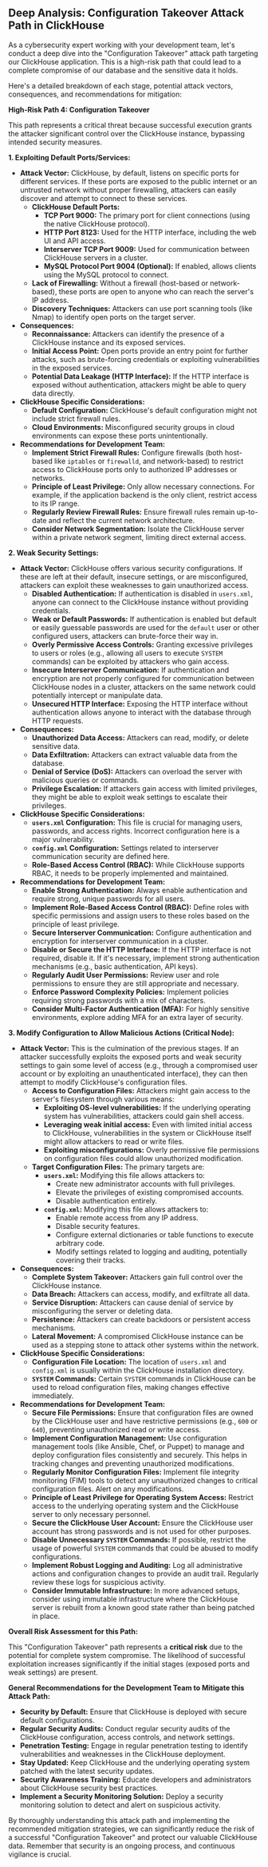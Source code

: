 ## Deep Analysis: Configuration Takeover Attack Path in ClickHouse

As a cybersecurity expert working with your development team, let's conduct a deep dive into the "Configuration Takeover" attack path targeting our ClickHouse application. This is a high-risk path that could lead to a complete compromise of our database and the sensitive data it holds.

Here's a detailed breakdown of each stage, potential attack vectors, consequences, and recommendations for mitigation:

**High-Risk Path 4: Configuration Takeover**

This path represents a critical threat because successful execution grants the attacker significant control over the ClickHouse instance, bypassing intended security measures.

**1. Exploiting Default Ports/Services:**

* **Attack Vector:** ClickHouse, by default, listens on specific ports for different services. If these ports are exposed to the public internet or an untrusted network without proper firewalling, attackers can easily discover and attempt to connect to these services.
    * **ClickHouse Default Ports:**
        * **TCP Port 9000:**  The primary port for client connections (using the native ClickHouse protocol).
        * **HTTP Port 8123:** Used for the HTTP interface, including the web UI and API access.
        * **Interserver TCP Port 9009:** Used for communication between ClickHouse servers in a cluster.
        * **MySQL Protocol Port 9004 (Optional):** If enabled, allows clients using the MySQL protocol to connect.
    * **Lack of Firewalling:** Without a firewall (host-based or network-based), these ports are open to anyone who can reach the server's IP address.
    * **Discovery Techniques:** Attackers can use port scanning tools (like Nmap) to identify open ports on the target server.
* **Consequences:**
    * **Reconnaissance:** Attackers can identify the presence of a ClickHouse instance and its exposed services.
    * **Initial Access Point:**  Open ports provide an entry point for further attacks, such as brute-forcing credentials or exploiting vulnerabilities in the exposed services.
    * **Potential Data Leakage (HTTP Interface):** If the HTTP interface is exposed without authentication, attackers might be able to query data directly.
* **ClickHouse Specific Considerations:**
    * **Default Configuration:** ClickHouse's default configuration might not include strict firewall rules.
    * **Cloud Environments:** Misconfigured security groups in cloud environments can expose these ports unintentionally.
* **Recommendations for Development Team:**
    * **Implement Strict Firewall Rules:** Configure firewalls (both host-based like `iptables` or `firewalld`, and network-based) to restrict access to ClickHouse ports only to authorized IP addresses or networks.
    * **Principle of Least Privilege:** Only allow necessary connections. For example, if the application backend is the only client, restrict access to its IP range.
    * **Regularly Review Firewall Rules:** Ensure firewall rules remain up-to-date and reflect the current network architecture.
    * **Consider Network Segmentation:** Isolate the ClickHouse server within a private network segment, limiting direct external access.

**2. Weak Security Settings:**

* **Attack Vector:** ClickHouse offers various security configurations. If these are left at their default, insecure settings, or are misconfigured, attackers can exploit these weaknesses to gain unauthorized access.
    * **Disabled Authentication:** If authentication is disabled in `users.xml`, anyone can connect to the ClickHouse instance without providing credentials.
    * **Weak or Default Passwords:**  If authentication is enabled but default or easily guessable passwords are used for the `default` user or other configured users, attackers can brute-force their way in.
    * **Overly Permissive Access Controls:**  Granting excessive privileges to users or roles (e.g., allowing all users to execute `SYSTEM` commands) can be exploited by attackers who gain access.
    * **Insecure Interserver Communication:**  If authentication and encryption are not properly configured for communication between ClickHouse nodes in a cluster, attackers on the same network could potentially intercept or manipulate data.
    * **Unsecured HTTP Interface:**  Exposing the HTTP interface without authentication allows anyone to interact with the database through HTTP requests.
* **Consequences:**
    * **Unauthorized Data Access:** Attackers can read, modify, or delete sensitive data.
    * **Data Exfiltration:**  Attackers can extract valuable data from the database.
    * **Denial of Service (DoS):** Attackers can overload the server with malicious queries or commands.
    * **Privilege Escalation:** If attackers gain access with limited privileges, they might be able to exploit weak settings to escalate their privileges.
* **ClickHouse Specific Considerations:**
    * **`users.xml` Configuration:** This file is crucial for managing users, passwords, and access rights. Incorrect configuration here is a major vulnerability.
    * **`config.xml` Configuration:**  Settings related to interserver communication security are defined here.
    * **Role-Based Access Control (RBAC):** While ClickHouse supports RBAC, it needs to be properly implemented and maintained.
* **Recommendations for Development Team:**
    * **Enable Strong Authentication:**  Always enable authentication and require strong, unique passwords for all users.
    * **Implement Role-Based Access Control (RBAC):** Define roles with specific permissions and assign users to these roles based on the principle of least privilege.
    * **Secure Interserver Communication:** Configure authentication and encryption for interserver communication in a cluster.
    * **Disable or Secure the HTTP Interface:** If the HTTP interface is not required, disable it. If it's necessary, implement strong authentication mechanisms (e.g., basic authentication, API keys).
    * **Regularly Audit User Permissions:** Review user and role permissions to ensure they are still appropriate and necessary.
    * **Enforce Password Complexity Policies:** Implement policies requiring strong passwords with a mix of characters.
    * **Consider Multi-Factor Authentication (MFA):** For highly sensitive environments, explore adding MFA for an extra layer of security.

**3. Modify Configuration to Allow Malicious Actions (Critical Node):**

* **Attack Vector:** This is the culmination of the previous stages. If an attacker successfully exploits the exposed ports and weak security settings to gain some level of access (e.g., through a compromised user account or by exploiting an unauthenticated interface), they can then attempt to modify ClickHouse's configuration files.
    * **Access to Configuration Files:** Attackers might gain access to the server's filesystem through various means:
        * **Exploiting OS-level vulnerabilities:**  If the underlying operating system has vulnerabilities, attackers could gain shell access.
        * **Leveraging weak initial access:**  Even with limited initial access to ClickHouse, vulnerabilities in the system or ClickHouse itself might allow attackers to read or write files.
        * **Exploiting misconfigurations:**  Overly permissive file permissions on configuration files could allow unauthorized modification.
    * **Target Configuration Files:** The primary targets are:
        * **`users.xml`:** Modifying this file allows attackers to:
            * Create new administrator accounts with full privileges.
            * Elevate the privileges of existing compromised accounts.
            * Disable authentication entirely.
        * **`config.xml`:** Modifying this file allows attackers to:
            * Enable remote access from any IP address.
            * Disable security features.
            * Configure external dictionaries or table functions to execute arbitrary code.
            * Modify settings related to logging and auditing, potentially covering their tracks.
* **Consequences:**
    * **Complete System Takeover:**  Attackers gain full control over the ClickHouse instance.
    * **Data Breach:**  Attackers can access, modify, and exfiltrate all data.
    * **Service Disruption:** Attackers can cause denial of service by misconfiguring the server or deleting data.
    * **Persistence:** Attackers can create backdoors or persistent access mechanisms.
    * **Lateral Movement:**  A compromised ClickHouse instance can be used as a stepping stone to attack other systems within the network.
* **ClickHouse Specific Considerations:**
    * **Configuration File Location:** The location of `users.xml` and `config.xml` is usually within the ClickHouse installation directory.
    * **`SYSTEM` Commands:**  Certain `SYSTEM` commands in ClickHouse can be used to reload configuration files, making changes effective immediately.
* **Recommendations for Development Team:**
    * **Secure File Permissions:**  Ensure that configuration files are owned by the ClickHouse user and have restrictive permissions (e.g., `600` or `640`), preventing unauthorized read or write access.
    * **Implement Configuration Management:** Use configuration management tools (like Ansible, Chef, or Puppet) to manage and deploy configuration files consistently and securely. This helps in tracking changes and preventing unauthorized modifications.
    * **Regularly Monitor Configuration Files:** Implement file integrity monitoring (FIM) tools to detect any unauthorized changes to critical configuration files. Alert on any modifications.
    * **Principle of Least Privilege for Operating System Access:**  Restrict access to the underlying operating system and the ClickHouse server to only necessary personnel.
    * **Secure the ClickHouse User Account:**  Ensure the ClickHouse user account has strong passwords and is not used for other purposes.
    * **Disable Unnecessary `SYSTEM` Commands:**  If possible, restrict the usage of powerful `SYSTEM` commands that could be abused to modify configurations.
    * **Implement Robust Logging and Auditing:**  Log all administrative actions and configuration changes to provide an audit trail. Regularly review these logs for suspicious activity.
    * **Consider Immutable Infrastructure:**  In more advanced setups, consider using immutable infrastructure where the ClickHouse server is rebuilt from a known good state rather than being patched in place.

**Overall Risk Assessment for this Path:**

This "Configuration Takeover" path represents a **critical risk** due to the potential for complete system compromise. The likelihood of successful exploitation increases significantly if the initial stages (exposed ports and weak settings) are present.

**General Recommendations for the Development Team to Mitigate this Attack Path:**

* **Security by Default:**  Ensure that ClickHouse is deployed with secure default configurations.
* **Regular Security Audits:** Conduct regular security audits of the ClickHouse configuration, access controls, and network settings.
* **Penetration Testing:**  Engage in regular penetration testing to identify vulnerabilities and weaknesses in the ClickHouse deployment.
* **Stay Updated:** Keep ClickHouse and the underlying operating system patched with the latest security updates.
* **Security Awareness Training:**  Educate developers and administrators about ClickHouse security best practices.
* **Implement a Security Monitoring Solution:**  Deploy a security monitoring solution to detect and alert on suspicious activity.

By thoroughly understanding this attack path and implementing the recommended mitigation strategies, we can significantly reduce the risk of a successful "Configuration Takeover" and protect our valuable ClickHouse data. Remember that security is an ongoing process, and continuous vigilance is crucial.
